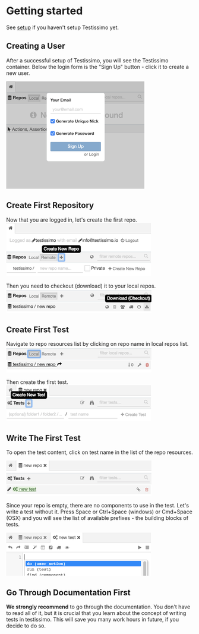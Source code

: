 # Getting started

See [setup](#/setup) if you haven't setup Testissimo yet.

## Creating a User
After a successful setup of Testissimo, you will see the Testissimo container. Below the login form is the "Sign Up" button - click it to create a new user.

![](/documentation/images/user_signup.png)

## Create First Repository
Now that you are logged in, let's create the first repo.
![](/documentation/images/repo_create.png)

Then you need to checkout (download) it to your local repos.
![](/documentation/images/repo_create_checkout.png)

## Create First Test
Navigate to repo resources list by clicking on repo name in local repos list.
![](/documentation/images/repo_local.png)

Then create the first test.
![](/documentation/images/test_create.png)

## Write The First Test
To open the test content, click on test name in the list of the repo resources.

![](/documentation/images/test_created.png)

Since your repo is empty, there are no components to use in the test. Let's write a test without it. Press Space or Ctrl+Space (windows) or Cmd+Space (OSX) and you will see the list of available prefixes - the building blocks of tests.

![](/documentation/images/test_hint.png)

## Go Through Documentation First

**We strongly recommend** to go through the documentation. You don't have to read all of it, but it is crucial that you learn about the concept of writing tests in testissimo. This will save you many work hours in future, if you decide to do so.

